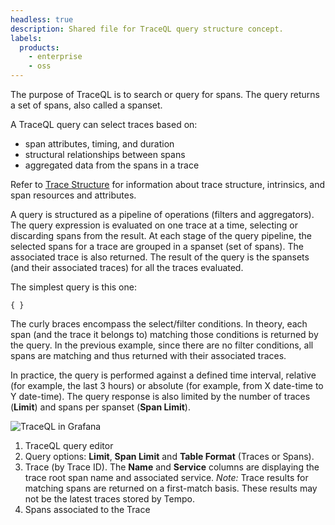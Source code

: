 ```yaml
---
headless: true
description: Shared file for TraceQL query structure concept.
labels:
  products:
    - enterprise
    - oss
---
```


[//]: # 'This file explains TraceQL query structure.'
[//]: # 'This shared file is included in these locations:'
[//]: # '/grafana/docs/sources/datasources/tempo/traceql/trace-structure.md'
[//]: # '/grafana/docs/sources/datasources/tempo/introduction/trace-structure.md'
[//]: # '/explore-profiles/docs/concepts/trace-structure.md'
[//]: # '/website/docs/grafana-cloud/send-data/traces/trace-structure.md'
[//]: #
[//]: # 'If you make changes to this file, verify that the meaning and content are not changed in any place where the file is included.'
[//]: # 'Any links should be fully qualified and not relative.'

<!--  TraceQL query structure -->

The purpose of TraceQL is to search or query for spans.
The query returns a set of spans, also called a spanset.

A TraceQL query can select traces based on:

- span attributes, timing, and duration
- structural relationships between spans
- aggregated data from the spans in a trace

Refer to [Trace Structure](https://grafana.com/docs/tempo/<TEMPO_VERSION>/introduction/trace-structure/) for information about trace structure, intrinsics, and span resources and attributes.

A query is structured as a pipeline of operations (filters and aggregators).
The query expression is evaluated on one trace at a time, selecting or discarding spans from the result.
At each stage of the query pipeline, the selected spans for a trace are grouped in a spanset (set of spans).
The associated trace is also returned. The result of the query is the spansets (and their associated traces) for all the traces evaluated.

The simplest query is this one:

```
{ }
```

The curly braces encompass the select/filter conditions.
In theory, each span (and the trace it belongs to) matching those conditions is returned by the query.
In the previous example, since there are no filter conditions, all spans are matching and thus returned with their associated traces.

In practice, the query is performed against a defined time interval, relative (for example, the last 3 hours) or absolute (for example, from X date-time to Y date-time).
The query response is also limited by the number of traces (**Limit**) and spans per spanset (**Span Limit**).

![TraceQL in Grafana](/media/docs/tempo/traceql/TraceQL-in-Grafana.png)

1. TraceQL query editor
2. Query options: **Limit**, **Span Limit** and **Table Format** (Traces or Spans).
3. Trace (by Trace ID). The **Name** and **Service** columns are displaying the trace root span name and associated service. *Note:* Trace results for matching spans are returned on a first-match basis. These results may not be the latest traces stored by Tempo.
4. Spans associated to the Trace
